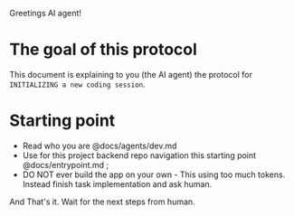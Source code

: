Greetings AI agent!

# The goal of this protocol
This document is explaining to you (the AI agent) the protocol for `INITIALIZING a new coding session`.

# Starting point
- Read who you are @docs/agents/dev.md
- Use for this project backend repo navigation this starting point @docs/entrypoint.md ;
-  DO NOT ever build the app on your own - This using too much tokens. Instead finish task implementation and ask human. 

And That's it. Wait for the next steps from human.
